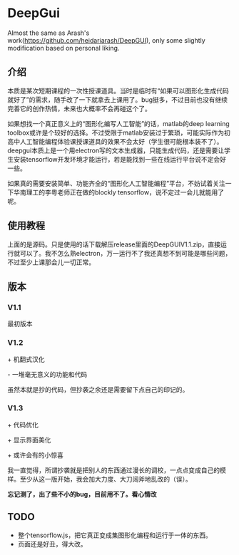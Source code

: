 # DeepGui
Almost the same as Arash's work(https://github.com/heidariarash/DeepGUI), only some slightly modification based on personal liking.

## 介绍
本质是某次短期课程的一次性授课道具。当时是临时有“如果可以图形化生成代码就好了”的需求，随手改了一下就拿去上课用了。bug挺多，不过目前也没有继续完善它的创作热情，未来也大概率不会再碰这个了。

如果想找一个真正意义上的“图形化编写人工智能”的话，matlab的deep learning toolbox或许是个较好的选择。不过受限于matlab安装过于繁琐，可能实际作为初高中人工智能编程体验课授课道具的效果不会太好（学生很可能根本装不了）。deepgui本质上是一个用electron写的文本生成器，只能生成代码，还是需要让学生安装tensorflow开发环境才能运行，若是能找到一些在线运行平台说不定会好一些。

如果真的需要安装简单、功能齐全的“图形化人工智能编程”平台，不妨试着关注一下华南理工的李粤老师正在做的blockly tensorflow，说不定过一会儿就能用了呢。

## 使用教程
上面的是源码。只是使用的话下载解压release里面的DeepGUIV1.1.zip，直接运行就可以了。我不怎么熟electron，万一运行不了我还真想不到可能是哪些问题，不过至少上课那会儿一切正常。

## 版本

### V1.1
最初版本

### V1.2
\+ 机翻式汉化

\- 一堆毫无意义的功能和代码

虽然本就是抄的代码，但抄袭之余还是需要留下点自己的印记的。

### V1.3
\+ 代码优化

\+ 显示界面美化

\+ 或许会有的小惊喜

我一直觉得，所谓抄袭就是把别人的东西通过漫长的调校，一点点变成自己的模样。至少从这一版开始，我会加大力度、大刀阔斧地乱改的（误）。

**忘记测了，出了些不小的bug，目前用不了。看心情改**

## TODO
- 整个tensorflow\.js，把它真正变成集图形化编程和运行于一体的东西。
- 页面还是好丑，得大改。
